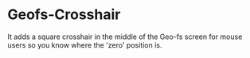 # Geofs-Crosshair
It adds a square crosshair in the middle of the Geo-fs screen for mouse users so you know where the 'zero' position is.

